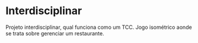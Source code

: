 # Interdisciplinar
 Projeto interdisciplinar, qual funciona como um TCC. Jogo isométrico aonde se trata sobre gerenciar um restaurante.
